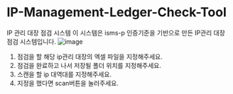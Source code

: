 # IP-Management-Ledger-Check-Tool
IP 관리 대장 점검 시스템 이 시스템은 isms-p 인증기준을 기반으로 만든 IP관리 대장 점검 시스템입니다.
![image](https://github.com/hyecu/IP-Management-Ledger-Check-Tool/assets/137482878/02f0a029-8cf1-4f98-adf0-a4f75ad4d9b0)
1. 점검을 할 해당 ip관리 대장의 엑셀 파일을 지정해주세요.
2. 점검을 완료하고 나서 저장될 폴더 위치를 지정해주세요.
3. 스캔을 할 ip 대역대를 지정해주세요.
4. 지정을 했다면 scan버튼을 눌러주세요.
